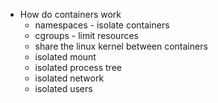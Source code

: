 * How do containers work
    * namespaces - isolate containers
    * cgroups - limit resources
    * share the linux kernel between containers
    * isolated mount
    * isolated process tree
    * isolated network
    * isolated users
    